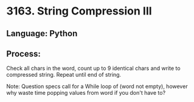 # 3163. String Compression III
## Language: Python

## Process:

Check all chars in the word, count up to 9 identical chars and write to compressed string. Repeat until end of string.

Note: Question specs call for a While loop of (word not empty), however why waste time popping values from word if you don't have to?
